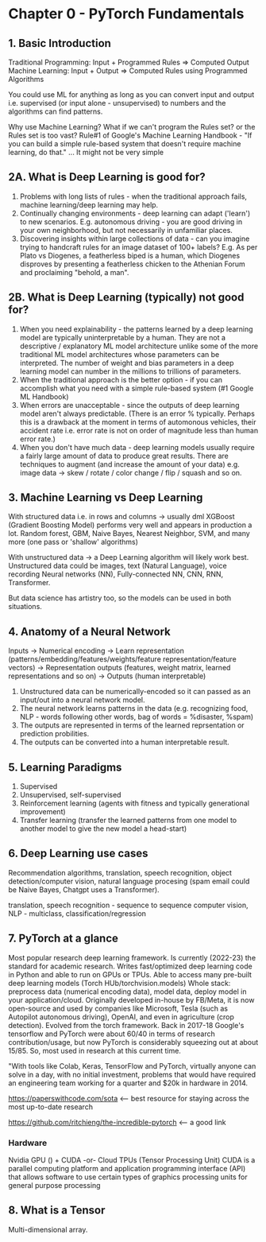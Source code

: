 # Chapter 0 - PyTorch Fundamentals

## 1. Basic Introduction

Traditional Programming: Input + Programmed Rules => Computed Output
Machine Learning: Input + Output => Computed Rules using Programmed Algorithms

You could use ML for anything as long as you can convert input and output i.e. supervised (or input alone - unsupervised) to numbers and the algorithms can find patterns.

Why use Machine Learning?
What if we can't program the Rules set? or the Rules set is too vast?
Rule#1 of Google's Machine Learning Handbook - "If you can build a simple rule-based system that doesn't require machine learning, do that." ... It might not be very simple

## 2A. What is Deep Learning is good for?

1. Problems with long lists of rules - when the traditional approach fails, machine learning/deep learning may help.
2. Continually changing environments - deep learning can adapt ('learn') to new scenarios. E.g. autonomous driving - you are good driving in your own neighborhood, but not necessarily in unfamiliar places.
3. Discovering insights within large collections of data - can you imagine trying to handcraft rules for an image dataset of 100+ labels? E.g. As per Plato vs Diogenes, a featherless biped is a human, which Diogenes disproves by presenting a featherless chicken to the Athenian Forum and proclaiming "behold, a man".

## 2B. What is Deep Learning (typically) not good for?

1. When you need explainability - the patterns learned by a deep learning model are typically uninterpretable by a human. They are not a descriptive / explanatory ML model architecture unlike some of the more traditional ML model architectures whose parameters can be interpreted. The number of weight and bias parameters in a deep learning model can number in the millions to trillions of parameters.
2. When the traditional approach is the better option - if you can accomplish what you need with a simple rule-based system (#1 Google ML Handbook)
3. When errors are unacceptable - since the outputs of deep learning model aren't always predictable. (There is an error % typically. Perhaps this is a drawback at the moment in terms of automonous vehicles, their accident rate i.e. error rate is not on order of magnitude less than human error rate.)
4. When you don't have much data - deep learning models usually require a fairly large amount of data to produce great results.
   There are techniques to augment (and increase the amount of your data) e.g. image data -> skew / rotate / color change / flip / squash and so on.

## 3. Machine Learning vs Deep Learning

With structured data i.e. in rows and columns -> usually dml XGBoost (Gradient Boosting Model) performs very well and appears in production a lot.
Random forest, GBM, Naive Bayes, Nearest Neighbor, SVM, and many more (one pass or 'shallow' algorithms)

With unstructured data -> a Deep Learning algorithm will likely work best. Unstructured data could be images, text (Natural Language), voice recording
Neural networks (NN), Fully-connected NN, CNN, RNN, Transformer.

But data science has artistry too, so the models can be used in both situations.

## 4. Anatomy of a Neural Network

Inputs -> Numerical encoding -> Learn representation (patterns/embedding/features/weights/feature representation/feature vectors) -> Representation outputs (features, weight matrix, learned representations and so on) -> Outputs (human interpretable)

1. Unstructured data can be numerically-encoded so it can passed as an input/out into a neural network model.
2. The neural network learns patterns in the data (e.g. recognizing food, NLP - words following other words, bag of words = %disaster, %spam)
3. The outputs are represented in terms of the learned reprsentation or prediction probilities.
4. The outputs can be converted into a human interpretable result.

## 5. Learning Paradigms

1. Supervised
2. Unsupervised, self-supervised
3. Reinforcement learning (agents with fitness and typically generational improvement)
4. Transfer learning (transfer the learned patterns from one model to another model to give the new model a head-start)

## 6. Deep Learning use cases

Recommendation algorithms, translation, speech recognition, object detection/computer vision, natural language procesing (spam email could be Naive Bayes, Chatgpt uses a Transformer).

translation, speech recognition - sequence to sequence
computer vision, NLP - multiclass, classification/regression

## 7. PyTorch at a glance

Most popular research deep learning framework. Is currently (2022-23) the standard for academic research.
Writes fast/optimized deep learning code in Python and able to run on GPUs or TPUs.
Able to access many pre-built deep learning models (Torch HUb/torchvision.models)
Whole stack: preprocess data (numerical encoding data), model data, deploy model in your application/cloud.
Originally developed in-house by FB/Meta, it is now open-source and used by companies like Microsoft, Tesla (such as Autopilot autonomous driving), OpenAI, and even in agriculture (crop detection).
Evolved from the torch framework. Back in 2017-18 Google's tensorflow and PyTorch were about 60/40 in terms of research contribution/usage, but now PyTorch is considerably squeezing out at about 15/85.
So, most used in research at this current time.

"With tools like Colab, Keras, TensorFlow and PyTorch, virtually anyone can solve in a day, with no initial investment, problems that would have required an engineering team working for a quarter and $20k in hardware in 2014.

https://paperswithcode.com/sota <-- best resource for staying across the most up-to-date research

https://github.com/ritchieng/the-incredible-pytorch <-- a good link

### Hardware

Nvidia GPU () + CUDA -or- Cloud TPUs (Tensor Processing Unit)
CUDA is a parallel computing platform and application programming interface (API) that allows software to use certain types of graphics processing units for general purpose processing

## 8. What is a Tensor

Multi-dimensional array.

